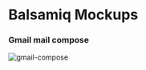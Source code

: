 # Balsamiq Mockups

### Gmail mail compose 

![gmail-compose](https://cloud.githubusercontent.com/assets/77309/21972152/6de74a78-dbdd-11e6-8454-e80fd73d453e.jpg)

